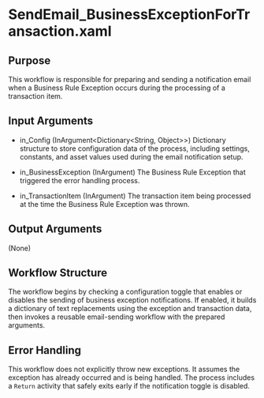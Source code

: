 
# SendEmail_BusinessExceptionForTransaction.xaml

## Purpose
This workflow is responsible for preparing and sending a notification email when a Business Rule Exception occurs during the processing of a transaction item.

## Input Arguments
- in_Config (InArgument<Dictionary<String, Object>>)
Dictionary structure to store configuration data of the process, including settings, constants, and asset values used during the email notification setup.

- in_BusinessException (InArgument<BusinessRuleException>)
The Business Rule Exception that triggered the error handling process.

- in_TransactionItem (InArgument<QueueItem>)
The transaction item being processed at the time the Business Rule Exception was thrown.

## Output Arguments
(None)

## Workflow Structure
The workflow begins by checking a configuration toggle that enables or disables the sending of business exception notifications. If enabled, it builds a dictionary of text replacements using the exception and transaction data, then invokes a reusable email-sending workflow with the prepared arguments.

## Error Handling
This workflow does not explicitly throw new exceptions. It assumes the exception has already occurred and is being handled. The process includes a `Return` activity that safely exits early if the notification toggle is disabled.

